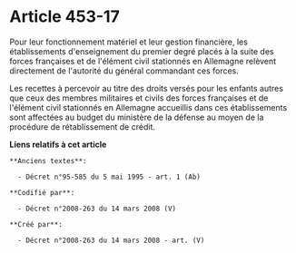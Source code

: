 # Article 453-17

Pour leur fonctionnement matériel et leur gestion financière, les établissements d'enseignement du premier degré placés à la
suite des forces françaises et de l'élément civil stationnés en Allemagne relèvent directement de l'autorité du général
commandant ces forces.

Les recettes à percevoir au titre des droits versés pour les enfants autres que ceux des membres militaires et civils des
forces françaises et de l'élément civil stationnés en Allemagne accueillis dans ces établissements sont affectées au budget
du ministère de la défense au moyen de la procédure de rétablissement de crédit.

**Liens relatifs à cet article**

	**Anciens textes**:

	  - Décret n°95-585 du 5 mai 1995 - art. 1 (Ab)

	**Codifié par**:

	  - Décret n°2008-263 du 14 mars 2008 (V)

	**Créé par**:

	  - Décret n°2008-263 du 14 mars 2008 - art. (V)
